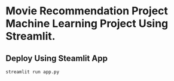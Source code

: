 # Movie Recommendation Project Machine Learning Project Using Streamlit.
## Deploy Using Steamlit App
```
streamlit run app.py
```
